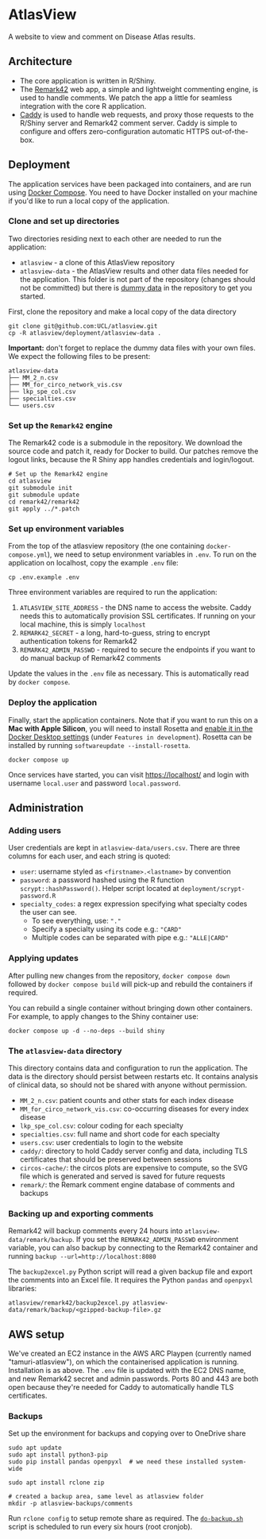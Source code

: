 # AtlasView

A website to view and comment on Disease Atlas results.

## Architecture

- The core application is written in R/Shiny.
- The [Remark42](https://remark42.com/) web app, a simple and lightweight commenting engine, is used to handle comments. We patch the app a little for seamless integration with the core R application.
- [Caddy](https://caddyserver.com/) is used to handle web requests, and proxy those requests to the R/Shiny server and Remark42 comment server. Caddy is simple to configure and offers zero-configuration automatic HTTPS out-of-the-box.

## Deployment

The application services have been packaged into containers, and are run using [Docker Compose](https://docs.docker.com/compose/). You need to have Docker installed on your machine if you'd like to run a local copy of the application.

### Clone and set up directories

Two directories residing next to each other are needed to run the application:

- `atlasview` - a clone of this AtlasView repository
- `atlasview-data` - the AtlasView results and other data files needed for the application. This folder is not part of the repository (changes should not be committed) but there is [dummy data](./deployment/atlasview-data) in the repository to get you started.

First, clone the repository and make a local copy of the data directory

```
git clone git@github.com:UCL/atlasview.git
cp -R atlasview/deployment/atlasview-data .
```

**Important:** don't forget to replace the dummy data files with your own files. We expect the
following files to be present:

<!-- TODO: should we add some explanation for each file and which headers they should contain? -->

```
atlasview-data
├── MM_2_n.csv
├── MM_for_circo_network_vis.csv
├── lkp_spe_col.csv
├── specialties.csv
└── users.csv
```

### Set up the `Remark42` engine

The Remark42 code is a submodule in the repository. We download the source code and patch it, ready for Docker to build. Our patches remove the logout links, because the R Shiny app handles credentials and login/logout.

```
# Set up the Remark42 engine
cd atlasview
git submodule init
git submodule update
cd remark42/remark42
git apply ../*.patch
```

### Set up environment variables

From the top of the atlasview repository (the one containing `docker-compose.yml`), we need to setup environment variables in `.env`. To run on the application on localhost, copy the example `.env` file:

```
cp .env.example .env
```

Three environment variables are required to run the application:

1. `ATLASVIEW_SITE_ADDRESS` - the DNS name to access the website. Caddy needs this to automatically provision SSL certificates. If running on your local machine, this is simply `localhost`
2. `REMARK42_SECRET` - a long, hard-to-guess, string to encrypt authentication tokens for Remark42
3. `REMARK42_ADMIN_PASSWD` - required to secure the endpoints if you want to do manual backup of Remark42 comments

Update the values in the `.env` file as necessary. This is automatically read by `docker compose`.

### Deploy the application

Finally, start the application containers. Note that if you want to run this on a **Mac with Apple Silicon**, you will need to install Rosetta and [enable it in the Docker Desktop settings](https://docs.docker.com/desktop/settings/mac/#use-rosetta-for-x86amd64-emulation-on-apple-silicon) (under `Features in development`). Rosetta can be installed by running `softwareupdate --install-rosetta`.

```
docker compose up
```

Once services have started, you can visit [https://localhost/](https://localhost/) and login with username `local.user` and password `local.password`.

## Administration

### Adding users

User credentials are kept in `atlasview-data/users.csv`. There are three columns for each user, and each string is quoted:

- `user`: username styled as `<firstname>.<lastname>` by convention
- `password`: a password hashed using the R function `scrypt::hashPassword()`. Helper script located at `deployment/scrypt-password.R`
- `specialty_codes`: a regex expression specifying what specialty codes the user can see.
	- To see everything, use: `"."`
	- Specify a specialty using its code e.g.: `"CARD"`
	- Multiple codes can be separated with pipe e.g.: `"ALLE|CARD"`

### Applying updates

After pulling new changes from the repository, `docker compose down` followed by `docker compose build` will pick-up and rebuild the containers if required.

You can rebuild a single container without bringing down other containers. For example, to apply changes to the Shiny container use:

```
docker compose up -d --no-deps --build shiny
```

### The `atlasview-data` directory

This directory contains data and configuration to run the application. The data is the directory should persist between restarts etc. It contains analysis of clinical data, so should not be shared with anyone without permission.

- `MM_2_n.csv`: patient counts and other stats for each index disease
- `MM_for_circo_network_vis.csv`: co-occurring diseases for every index disease
- `lkp_spe_col.csv`: colour coding for each specialty
- `specialties.csv`: full name and short code for each specialty
- `users.csv`: user credentials to login to the website
- `caddy/`: directory to hold Caddy server config and data, including TLS certificates that should be preserved between sessions
- `circos-cache/`: the circos plots are expensive to compute, so the SVG file which is generated and served is saved for future requests
- `remark/`: the Remark comment engine database of comments and backups


### Backing up and exporting comments

Remark42 will backup comments every 24 hours into `atlasview-data/remark/backup`. If you set the `REMARK42_ADMIN_PASSWD` environment variable, you can also backup by connecting to the Remark42 container and running `backup --url=http://localhost:8080`

The `backup2excel.py` Python script will read a given backup file and export the comments into an Excel file. It requires the Python `pandas` and `openpyxl` libraries:

```
atlasview/remark42/backup2excel.py atlasview-data/remark/backup/<gzipped-backup-file>.gz
```

## AWS setup

We've created an EC2 instance in the AWS ARC Playpen (currently named "tamuri-atlasview"), on which the containerised application is running. Installation is as above. The `.env` file is updated with the EC2 DNS name, and new Remark42 secret and admin passwords. Ports 80 and 443 are both open because they're needed for Caddy to automatically handle TLS certificates.

### Backups

Set up the environment for backups and copying over to OneDrive share

```
sudo apt update
sudo apt install python3-pip
sudo pip install pandas openpyxl  # we need these installed system-wide

sudo apt install rclone zip

# created a backup area, same level as atlasview folder
mkdir -p atlasview-backups/comments
```

Run `rclone config` to setup remote share as required. The [`do-backup.sh`](./deployment/do-backup.sh) script is scheduled to run every six hours (root cronjob).
